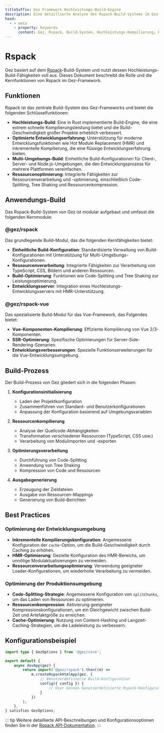 ```yaml
---
titleSuffix: Gez Framework Hochleistungs-Build-Engine
description: Eine detaillierte Analyse des Rspack-Build-Systems im Gez-Framework, einschließlich Hochleistungs-Kompilierung, Multi-Umgebungs-Builds, Ressourcenoptimierung und anderen Kernfunktionen, die Entwicklern helfen, effiziente und zuverlässige moderne Webanwendungen zu erstellen.
head:
  - - meta
    - property: keywords
      content: Gez, Rspack, Build-System, Hochleistungs-Kompilierung, Hot Module Replacement, Multi-Umgebungs-Build, Tree Shaking, Code-Splitting, SSR, Ressourcenoptimierung, Entwicklungseffizienz, Build-Tool
---
```


# Rspack

Gez basiert auf dem [Rspack](https://rspack.dev/)-Build-System und nutzt dessen Hochleistungs-Build-Fähigkeiten voll aus. Dieses Dokument beschreibt die Rolle und die Kernfunktionen von Rspack im Gez-Framework.

## Funktionen

Rspack ist das zentrale Build-System des Gez-Frameworks und bietet die folgenden Schlüsselfunktionen:

- **Hochleistungs-Build**: Eine in Rust implementierte Build-Engine, die eine extrem schnelle Kompilierungsleistung bietet und die Build-Geschwindigkeit großer Projekte erheblich verbessert.
- **Optimierte Entwicklungserfahrung**: Unterstützung für moderne Entwicklungsfunktionen wie Hot Module Replacement (HMR) und inkrementelle Kompilierung, die eine flüssige Entwicklungserfahrung bieten.
- **Multi-Umgebungs-Build**: Einheitliche Build-Konfigurationen für Client-, Server- und Node.js-Umgebungen, die den Entwicklungsprozess für mehrere Plattformen vereinfachen.
- **Ressourcenoptimierung**: Integrierte Fähigkeiten zur Ressourcenverarbeitung und -optimierung, einschließlich Code-Splitting, Tree Shaking und Ressourcenkompression.

## Anwendungs-Build

Das Rspack-Build-System von Gez ist modular aufgebaut und umfasst die folgenden Kernmodule:

### @gez/rspack

Das grundlegende Build-Modul, das die folgenden Kernfähigkeiten bietet:

- **Einheitliche Build-Konfiguration**: Standardisierte Verwaltung von Build-Konfigurationen mit Unterstützung für Multi-Umgebungs-Konfigurationen.
- **Ressourcenverarbeitung**: Integrierte Fähigkeiten zur Verarbeitung von TypeScript, CSS, Bildern und anderen Ressourcen.
- **Build-Optimierung**: Funktionen wie Code-Splitting und Tree Shaking zur Leistungsoptimierung.
- **Entwicklungsserver**: Integration eines Hochleistungs-Entwicklungsservers mit HMR-Unterstützung.

### @gez/rspack-vue

Das spezialisierte Build-Modul für das Vue-Framework, das Folgendes bietet:

- **Vue-Komponenten-Kompilierung**: Effiziente Kompilierung von Vue 2/3-Komponenten.
- **SSR-Optimierung**: Spezifische Optimierungen für Server-Side-Rendering-Szenarien.
- **Entwicklungsverbesserungen**: Spezielle Funktionserweiterungen für die Vue-Entwicklungsumgebung.

## Build-Prozess

Der Build-Prozess von Gez gliedert sich in die folgenden Phasen:

1. **Konfigurationsinitialisierung**
   - Laden der Projektkonfiguration
   - Zusammenführen von Standard- und Benutzerkonfigurationen
   - Anpassung der Konfiguration basierend auf Umgebungsvariablen

2. **Ressourcenkompilierung**
   - Analyse der Quellcode-Abhängigkeiten
   - Transformation verschiedener Ressourcen (TypeScript, CSS usw.)
   - Verarbeitung von Modulimporten und -exporten

3. **Optimierungsverarbeitung**
   - Durchführung von Code-Splitting
   - Anwendung von Tree Shaking
   - Kompression von Code und Ressourcen

4. **Ausgabegenerierung**
   - Erzeugung der Zieldateien
   - Ausgabe von Ressourcen-Mappings
   - Generierung von Build-Berichten

## Best Practices

### Optimierung der Entwicklungsumgebung

- **Inkrementelle Kompilierungskonfiguration**: Angemessene Konfiguration der `cache`-Option, um die Build-Geschwindigkeit durch Caching zu erhöhen.
- **HMR-Optimierung**: Gezielte Konfiguration des HMR-Bereichs, um unnötige Modulaktualisierungen zu vermeiden.
- **Ressourcenverarbeitungsoptimierung**: Verwendung geeigneter Loader-Konfigurationen, um wiederholte Verarbeitung zu vermeiden.

### Optimierung der Produktionsumgebung

- **Code-Splitting-Strategie**: Angemessene Konfiguration von `splitChunks`, um das Laden von Ressourcen zu optimieren.
- **Ressourcenkompression**: Aktivierung geeigneter Kompressionskonfigurationen, um ein Gleichgewicht zwischen Build-Zeit und Artefaktgröße zu erreichen.
- **Cache-Optimierung**: Nutzung von Content-Hashing und Langzeit-Caching-Strategien, um die Ladeleistung zu verbessern.

## Konfigurationsbeispiel

```ts title="src/entry.node.ts"
import type { GezOptions } from '@gez/core';

export default {
    async devApp(gez) {
        return import('@gez/rspack').then((m) =>
            m.createRspackHtmlApp(gez, {
                // Benutzerdefinierte Build-Konfiguration
                config({ config }) {
                    // Hier können benutzerdefinierte Rspack-Konfigurationen hinzugefügt werden
                }
            })
        );
    },
} satisfies GezOptions;
```

::: tip
Weitere detaillierte API-Beschreibungen und Konfigurationsoptionen finden Sie in der [Rspack API-Dokumentation](/api/app/rspack.html).
:::